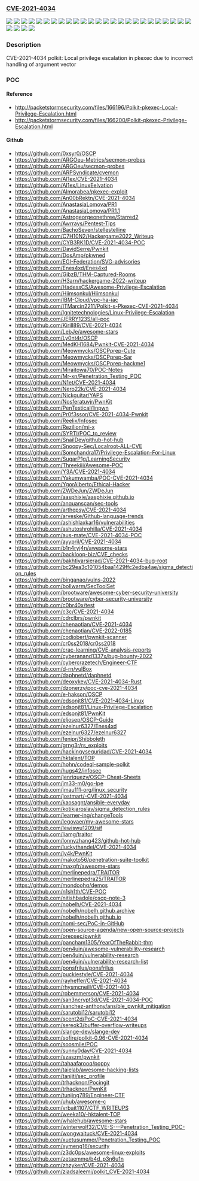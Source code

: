 ### [CVE-2021-4034](https://cve.mitre.org/cgi-bin/cvename.cgi?name=CVE-2021-4034)
![](https://img.shields.io/static/v1?label=Product&message=Red%20Hat%20Enterprise%20Linux%206%20Extended%20Lifecycle%20Support&color=blue)
![](https://img.shields.io/static/v1?label=Product&message=Red%20Hat%20Enterprise%20Linux%207&color=blue)
![](https://img.shields.io/static/v1?label=Product&message=Red%20Hat%20Enterprise%20Linux%207.3%20Advanced%20Update%20Support&color=blue)
![](https://img.shields.io/static/v1?label=Product&message=Red%20Hat%20Enterprise%20Linux%207.4%20Advanced%20Update%20Support&color=blue)
![](https://img.shields.io/static/v1?label=Product&message=Red%20Hat%20Enterprise%20Linux%207.6%20Advanced%20Update%20Support&color=blue)
![](https://img.shields.io/static/v1?label=Product&message=Red%20Hat%20Enterprise%20Linux%207.6%20Telco%20Extended%20Update%20Support&color=blue)
![](https://img.shields.io/static/v1?label=Product&message=Red%20Hat%20Enterprise%20Linux%207.6%20Update%20Services%20for%20SAP%20Solutions&color=blue)
![](https://img.shields.io/static/v1?label=Product&message=Red%20Hat%20Enterprise%20Linux%207.7%20Advanced%20Update%20Support&color=blue)
![](https://img.shields.io/static/v1?label=Product&message=Red%20Hat%20Enterprise%20Linux%207.7%20Telco%20Extended%20Update%20Support&color=blue)
![](https://img.shields.io/static/v1?label=Product&message=Red%20Hat%20Enterprise%20Linux%207.7%20Update%20Services%20for%20SAP%20Solutions&color=blue)
![](https://img.shields.io/static/v1?label=Product&message=Red%20Hat%20Enterprise%20Linux%208&color=blue)
![](https://img.shields.io/static/v1?label=Product&message=Red%20Hat%20Enterprise%20Linux%208.1%20Update%20Services%20for%20SAP%20Solutions&color=blue)
![](https://img.shields.io/static/v1?label=Product&message=Red%20Hat%20Enterprise%20Linux%208.2%20Extended%20Update%20Support&color=blue)
![](https://img.shields.io/static/v1?label=Product&message=Red%20Hat%20Enterprise%20Linux%208.4%20Extended%20Update%20Support&color=blue)
![](https://img.shields.io/static/v1?label=Product&message=Red%20Hat%20Virtualization%204%20for%20Red%20Hat%20Enterprise%20Linux%207&color=blue)
![](https://img.shields.io/static/v1?label=Product&message=Red%20Hat%20Virtualization%204%20for%20Red%20Hat%20Enterprise%20Linux%208&color=blue)
![](https://img.shields.io/static/v1?label=Version&message=!%200%3A0.112-12.el7_3.1%20&color=brighgreen)
![](https://img.shields.io/static/v1?label=Version&message=!%200%3A0.112-12.el7_4.2%20&color=brighgreen)
![](https://img.shields.io/static/v1?label=Version&message=!%200%3A0.112-18.el7_6.3%20&color=brighgreen)
![](https://img.shields.io/static/v1?label=Version&message=!%200%3A0.112-22.el7_7.2%20&color=brighgreen)
![](https://img.shields.io/static/v1?label=Version&message=!%200%3A0.112-26.el7_9.1%20&color=brighgreen)
![](https://img.shields.io/static/v1?label=Version&message=!%200%3A0.115-11.el8_2.2%20&color=brighgreen)
![](https://img.shields.io/static/v1?label=Version&message=!%200%3A0.115-11.el8_4.2%20&color=brighgreen)
![](https://img.shields.io/static/v1?label=Version&message=!%200%3A0.115-13.el8_5.1%20&color=brighgreen)
![](https://img.shields.io/static/v1?label=Version&message=!%200%3A0.115-9.el8_1.2%20&color=brighgreen)
![](https://img.shields.io/static/v1?label=Version&message=!%200%3A0.96-11.el6_10.2%20&color=brighgreen)
![](https://img.shields.io/static/v1?label=Version&message=!%200%3A4.3.21-20220126.0.el7_9%20&color=brighgreen)
![](https://img.shields.io/static/v1?label=Version&message=!%200%3A4.4.10-202202081536_8.5%20&color=brighgreen)
![](https://img.shields.io/static/v1?label=Vulnerability&message=Out-of-bounds%20Read&color=brighgreen)

### Description

CVE-2021-4034 polkit: Local privilege escalation in pkexec due to incorrect handling of argument vector

### POC

#### Reference
- http://packetstormsecurity.com/files/166196/Polkit-pkexec-Local-Privilege-Escalation.html
- http://packetstormsecurity.com/files/166200/Polkit-pkexec-Privilege-Escalation.html

#### Github
- https://github.com/0xsyr0/OSCP
- https://github.com/ARGOeu-Metrics/secmon-probes
- https://github.com/ARGOeu/secmon-probes
- https://github.com/ARPSyndicate/cvemon
- https://github.com/Al1ex/CVE-2021-4034
- https://github.com/Al1ex/LinuxEelvation
- https://github.com/Almorabea/pkexec-exploit
- https://github.com/An00bRektn/CVE-2021-4034
- https://github.com/AnastasiaLomova/PR1
- https://github.com/AnastasiaLomova/PR1.1
- https://github.com/Astrogeorgeonethree/Starred2
- https://github.com/Awrrays/Pentest-Tips
- https://github.com/BachoSeven/stellestelline
- https://github.com/C7H10N2/Hackergame2022_Writeup
- https://github.com/CYB3RK1D/CVE-2021-4034-POC
- https://github.com/DavidSerre/Pwnkit
- https://github.com/DosAmp/pkwned
- https://github.com/EGI-Federation/SVG-advisories
- https://github.com/Enes4xd/Enes4xd
- https://github.com/GibzB/THM-Captured-Rooms
- https://github.com/H3arn/hackergame-2022-writeup
- https://github.com/HadessCS/Awesome-Privilege-Escalation
- https://github.com/Hiimsonkul/Hiimsonkul
- https://github.com/IBM-Cloud/vpc-ha-iac
- https://github.com/ITMarcin2211/Polkit-s-Pkexec-CVE-2021-4034
- https://github.com/Ignitetechnologies/Linux-Privilege-Escalation
- https://github.com/JERRY123S/all-poc
- https://github.com/Kirill89/CVE-2021-4034
- https://github.com/LebJe/awesome-stars
- https://github.com/Ly0nt4r/OSCP
- https://github.com/MedKH1684/Pwnkit-CVE-2021-4034
- https://github.com/Meowmycks/OSCPprep-Cute
- https://github.com/Meowmycks/OSCPprep-Sar
- https://github.com/Meowmycks/OSCPprep-hackme1
- https://github.com/Miraitowa70/POC-Notes
- https://github.com/Mr-xn/Penetration_Testing_POC
- https://github.com/N1et/CVE-2021-4034
- https://github.com/Nero22k/CVE-2021-4034
- https://github.com/Nickguitar/YAPS
- https://github.com/Nosferatuvjr/PwnKit
- https://github.com/PenTestical/linpwn
- https://github.com/Pr0f3ssor/CVE-2021-4034-Pwnkit
- https://github.com/Reelix/Infosec
- https://github.com/Rezilion/mi-x
- https://github.com/SYRTI/POC_to_review
- https://github.com/SnailDev/github-hot-hub
- https://github.com/Snoopy-Sec/Localroot-ALL-CVE
- https://github.com/Somchandra17/Privilege-Escalation-For-Linux
- https://github.com/SugarP1g/LearningSecurity
- https://github.com/Threekiii/Awesome-POC
- https://github.com/Y3A/CVE-2021-4034
- https://github.com/Yakumwamba/POC-CVE-2021-4034
- https://github.com/YgorAlberto/Ethical-Hacker
- https://github.com/ZWDeJun/ZWDeJun
- https://github.com/aasphixie/aasphixie.github.io
- https://github.com/anquanscan/sec-tools
- https://github.com/arthepsy/CVE-2021-4034
- https://github.com/arveske/Github-language-trends
- https://github.com/ashishlaxkar16/vulnerabilities
- https://github.com/ashutoshrohilla/CVE-2021-4034
- https://github.com/aus-mate/CVE-2021-4034-POC
- https://github.com/ayypril/CVE-2021-4034
- https://github.com/b1n4ryj4n/awesome-stars
- https://github.com/backloop-biz/CVE_checks
- https://github.com/bakhtiyarsierad/CVE-2021-4034-bug-root
- https://github.com/bc29ea3c101054baa1429ffc2edba4ae/sigma_detection_rules
- https://github.com/binganao/vulns-2022
- https://github.com/bollwarm/SecToolSet
- https://github.com/brootware/awesome-cyber-security-university
- https://github.com/brootware/cyber-security-university
- https://github.com/c0br40x/test
- https://github.com/c3c/CVE-2021-4034
- https://github.com/cdrclbrs/pwnkit
- https://github.com/chenaotian/CVE-2021-4034
- https://github.com/chenaotian/CVE-2022-0185
- https://github.com/codiobert/pwnkit-scanner
- https://github.com/cr0ss2018/cr0ss2018
- https://github.com/crac-learning/CVE-analysis-reports
- https://github.com/cyberanand1337x/bug-bounty-2022
- https://github.com/cybercrazetech/Engineer-CTF
- https://github.com/d-rn/vulBox
- https://github.com/daphnetd/daphnetd
- https://github.com/deoxykev/CVE-2021-4034-Rust
- https://github.com/dzonerzy/poc-cve-2021-4034
- https://github.com/e-hakson/OSCP
- https://github.com/edsonjt81/CVE-2021-4034-Linux
- https://github.com/edsonjt81/Linux-Privilege-Escalation
- https://github.com/edsonjt81/PwnKit
- https://github.com/eljosep/OSCP-Guide
- https://github.com/ezelnur6327/Enes4xd
- https://github.com/ezelnur6327/ezelnur6327
- https://github.com/fenipr/Shibboleth
- https://github.com/grng3r/rs_exploits
- https://github.com/hackingyseguridad/CVE-2021-4034
- https://github.com/hktalent/TOP
- https://github.com/hohn/codeql-sample-polkit
- https://github.com/hugs42/infosec
- https://github.com/jenriquezv/OSCP-Cheat-Sheets
- https://github.com/jm33-m0/go-lpe
- https://github.com/jmau111-org/linux_security
- https://github.com/jostmart/-CVE-2021-4034
- https://github.com/kaosagnt/ansible-everyday
- https://github.com/kotikjaroslav/sigma_detection_rules
- https://github.com/learner-ing/changeTools
- https://github.com/legovaer/my-awesome-stars
- https://github.com/lewiswu1209/sif
- https://github.com/liamg/traitor
- https://github.com/lonnyzhang423/github-hot-hub
- https://github.com/luckythandel/CVE-2021-4034
- https://github.com/ly4k/PwnKit
- https://github.com/makoto56/penetration-suite-toolkit
- https://github.com/maxgfr/awesome-stars
- https://github.com/merlinepedra/TRAITOR
- https://github.com/merlinepedra25/TRAITOR
- https://github.com/mondoohq/demos
- https://github.com/n1sh1th/CVE-POC
- https://github.com/nitishbadole/oscp-note-3
- https://github.com/nobelh/CVE-2021-4034
- https://github.com/nobelh/nobelh.github.archive
- https://github.com/nobelh/nobelh.github.io
- https://github.com/nomi-sec/PoC-in-GitHub
- https://github.com/open-source-agenda/new-open-source-projects
- https://github.com/oreosec/pwnkit
- https://github.com/pancham1305/YearOfTheRabbit-thm
- https://github.com/pen4uin/awesome-vulnerability-research
- https://github.com/pen4uin/vulnerability-research
- https://github.com/pen4uin/vulnerability-research-list
- https://github.com/ponsfrilus/ponsfrilus
- https://github.com/puckiestyle/CVE-2021-4034
- https://github.com/rayheffer/CVE-2021-4034
- https://github.com/rhysmcneill/CVE-2021-403
- https://github.com/robemmerson/CVE-2021-4034
- https://github.com/san3ncrypt3d/CVE-2021-4034-POC
- https://github.com/sanchez-anthony/ansible_pwnkit_mitigation
- https://github.com/sarutobi12/sarutobi12
- https://github.com/scent2d/PoC-CVE-2021-4034
- https://github.com/sereok3/buffer-overflow-writeups
- https://github.com/slange-dev/slange-dev
- https://github.com/sofire/polkit-0.96-CVE-2021-4034
- https://github.com/soosmile/POC
- https://github.com/sunny0day/CVE-2021-4034
- https://github.com/szaszm/pwnkit
- https://github.com/tahaafarooq/poppy
- https://github.com/taielab/awesome-hacking-lists
- https://github.com/tanjiti/sec_profile
- https://github.com/trhacknon/Pocingit
- https://github.com/trhacknon/PwnKit
- https://github.com/tunjing789/Engineer-CTF
- https://github.com/uhub/awesome-c
- https://github.com/vrbait1107/CTF_WRITEUPS
- https://github.com/weeka10/-hktalent-TOP
- https://github.com/whalehub/awesome-stars
- https://github.com/winterwolf32/CVE-S---Penetration_Testing_POC-
- https://github.com/wongwaituck/CVE-2021-4034
- https://github.com/xuetusummer/Penetration_Testing_POC
- https://github.com/xymeng16/security
- https://github.com/z3dc0ps/awesome-linux-exploits
- https://github.com/zetaemme/b4d_p3n6u1n
- https://github.com/zhzyker/CVE-2021-4034
- https://github.com/ziadsaleemi/polkit_CVE-2021-4034

